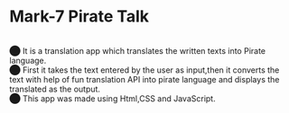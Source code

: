 # Mark-7 Pirate Talk
<br>⬤ It is a translation app which translates the written texts into Pirate language.
<br>⬤  First it takes the text entered by the user as input,then it converts the text with help of fun translation API into pirate language and displays the translated as the output.
<br>⬤  This app was made using Html,CSS and JavaScript.
